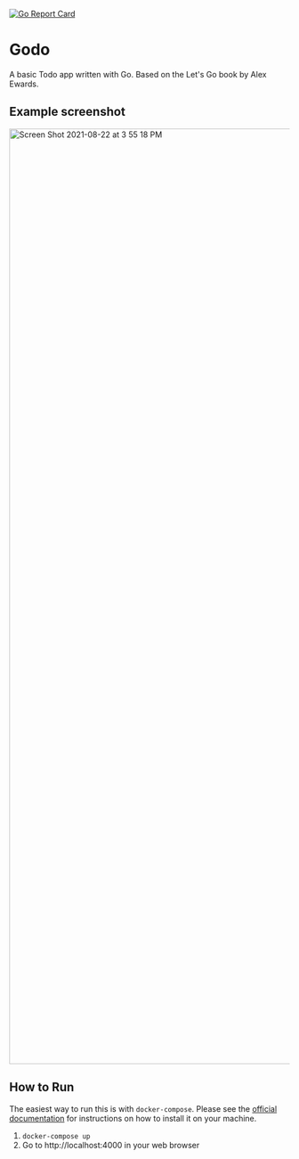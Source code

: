 [![Go Report Card](https://goreportcard.com/badge/github.com/cwithmichael/godo)](https://goreportcard.com/report/github.com/cwithmichael/godo)
# Godo

A basic Todo app written with Go. Based on the Let's Go book by Alex Ewards.

## Example screenshot

<img width="1680" alt="Screen Shot 2021-08-22 at 3 55 18 PM" src="https://user-images.githubusercontent.com/1703143/130369834-49980373-4648-49ec-87a0-f23012592314.png">



## How to Run

The easiest way to run this is with `docker-compose`. Please see the [official documentation](https://docs.docker.com/compose/install/) for instructions on how to install it on your machine.

1. `docker-compose up`
2. Go to http://localhost:4000 in your web browser
